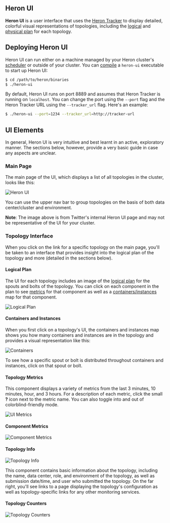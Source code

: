 ## Heron UI

**Heron UI** is a user interface that uses the [Heron
Tracker](../../concepts/architecture#heron-tracker) to display detailed,
colorful visual representations of topologies, including the
[logical](../../concepts/topologies/#logical-plan) and [physical
plan](../../concepts/topologies#physical-plan) for each topology.

## Deploying Heron UI

Heron UI can run either on a machine managed by your Heron cluster's
[scheduler](../deployment) or outside of your cluster. You can
[compile](../../developers/compiling/compiling) a `heron-ui` executable to start up Heron UI:

```bash
$ cd /path/to/heron/binaries
$ ./heron-ui
```

By default, Heron UI runs on port 8889 and assumes that Heron Tracker is running
on `localhost`. You can change the port using the `--port` flag and the Heron
Tracker URL using the `--tracker_url` flag. Here's an example:

```bash
$ ./heron-ui --port=1234 --tracker_url=http://tracker-url
```

## UI Elements

In general, Heron UI is very intuitive and best learnt in an active, exploratory
manner. The sections below, however, provide a very basic guide in case any
aspects are unclear.

### Main Page

The main page of the UI, which displays a list of all topologies in the cluster,
looks like this:

![Heron UI](/img/ui.png)

You can use the upper nav bar to group topologies on the basis of both data
center/cluster and environment.

**Note**: The image above is from Twitter's internal Heron UI page and may not
be representative of the UI for your cluster.

### Topology Interface

When you click on the link for a specific topology on the main page, you'll be
taken to an interface that provides insight into the logical plan of the
topology and more (detailed in the sections below).

#### Logical Plan

The UI for each topology includes an image of the [logical
plan](../../concepts/topologies#logical-plan) for the spouts and bolts of the
topology. You can click on each component in the plan to see [metrics](#metrics)
for that component as well as a
[containers/instances](#containers-and-instances) map for that component.

![Logical Plan](/img/logical-plan.png)

#### Containers and Instances

When you first click on a topology's UI, the containers and instances map shows
you how many containers and instances are in the topology and provides a visual
representation like this:

![Containers](/img/containers.png)

To see how a specific spout or bolt is distributed throughout containers and
instances, click on that spout or bolt.

#### Topology Metrics

This component displays a variety of metrics from the last 3 minutes, 10
minutes, hour, and 3 hours. For a description of each metric, click the small
**?** icon next to the metric name. You can also toggle into and out of
colorblind-friendly mode.

![UI Metrics](/img/topology-metrics.png)

#### Component Metrics

![Component Metrics](/img/component-metrics.png)

#### Topology Info

![Topology Info](/img/topology-info.png)

This component contains basic information about the topology, including the
name, data center, role, and environment of the topology, as well as submission
date/time, and user who submitted the topology. On the far right, you'll see
links to a page displaying the topology's configuration as well as
topology-specific links for any other monitoring services.

#### Topology Counters

![Topology Counters](/img/topology-counters.png)
